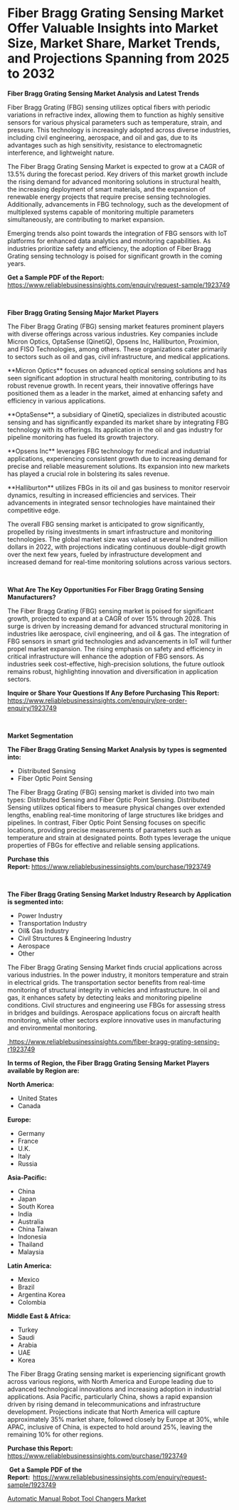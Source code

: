 <p><h1>Fiber Bragg Grating Sensing Market Offer Valuable Insights into Market Size, Market Share, Market Trends, and Projections Spanning from 2025 to 2032</h1></p><p><strong>Fiber Bragg Grating Sensing Market Analysis and Latest Trends</strong></p>
<p><p>Fiber Bragg Grating (FBG) sensing utilizes optical fibers with periodic variations in refractive index, allowing them to function as highly sensitive sensors for various physical parameters such as temperature, strain, and pressure. This technology is increasingly adopted across diverse industries, including civil engineering, aerospace, and oil and gas, due to its advantages such as high sensitivity, resistance to electromagnetic interference, and lightweight nature.</p><p>The Fiber Bragg Grating Sensing Market is expected to grow at a CAGR of 13.5% during the forecast period. Key drivers of this market growth include the rising demand for advanced monitoring solutions in structural health, the increasing deployment of smart materials, and the expansion of renewable energy projects that require precise sensing technologies. Additionally, advancements in FBG technology, such as the development of multiplexed systems capable of monitoring multiple parameters simultaneously, are contributing to market expansion. </p><p>Emerging trends also point towards the integration of FBG sensors with IoT platforms for enhanced data analytics and monitoring capabilities. As industries prioritize safety and efficiency, the adoption of Fiber Bragg Grating sensing technology is poised for significant growth in the coming years.</p></p>
<p><strong>Get a Sample PDF of the Report:&nbsp;</strong> <a href="https://www.reliablebusinessinsights.com/enquiry/request-sample/1923749?utm_campaign=3100&utm_medium=2&utm_source=Github&utm_content=ia&utm_term=28032025&utm_id=fiber-bragg-grating-sensing">https://www.reliablebusinessinsights.com/enquiry/request-sample/1923749</a></p>
<p>&nbsp;</p>
<p><strong>Fiber Bragg Grating Sensing Major Market Players</strong></p>
<p><p>The Fiber Bragg Grating (FBG) sensing market features prominent players with diverse offerings across various industries. Key companies include Micron Optics, OptaSense (QinetiQ), Opsens Inc, Halliburton, Proximion, and FISO Technologies, among others. These organizations cater primarily to sectors such as oil and gas, civil infrastructure, and medical applications.</p><p>**Micron Optics** focuses on advanced optical sensing solutions and has seen significant adoption in structural health monitoring, contributing to its robust revenue growth. In recent years, their innovative offerings have positioned them as a leader in the market, aimed at enhancing safety and efficiency in various applications.</p><p>**OptaSense**, a subsidiary of QinetiQ, specializes in distributed acoustic sensing and has significantly expanded its market share by integrating FBG technology with its offerings. Its application in the oil and gas industry for pipeline monitoring has fueled its growth trajectory. </p><p>**Opsens Inc** leverages FBG technology for medical and industrial applications, experiencing consistent growth due to increasing demand for precise and reliable measurement solutions. Its expansion into new markets has played a crucial role in bolstering its sales revenue.</p><p>**Halliburton** utilizes FBGs in its oil and gas business to monitor reservoir dynamics, resulting in increased efficiencies and services. Their advancements in integrated sensor technologies have maintained their competitive edge.</p><p>The overall FBG sensing market is anticipated to grow significantly, propelled by rising investments in smart infrastructure and monitoring technologies. The global market size was valued at several hundred million dollars in 2022, with projections indicating continuous double-digit growth over the next few years, fueled by infrastructure development and increased demand for real-time monitoring solutions across various sectors.</p></p>
<p>&nbsp;</p>
<p><strong>What Are The Key Opportunities For Fiber Bragg Grating Sensing Manufacturers?</strong></p>
<p><p>The Fiber Bragg Grating (FBG) sensing market is poised for significant growth, projected to expand at a CAGR of over 15% through 2028. This surge is driven by increasing demand for advanced structural monitoring in industries like aerospace, civil engineering, and oil & gas. The integration of FBG sensors in smart grid technologies and advancements in IoT will further propel market expansion. The rising emphasis on safety and efficiency in critical infrastructure will enhance the adoption of FBG sensors. As industries seek cost-effective, high-precision solutions, the future outlook remains robust, highlighting innovation and diversification in application sectors.</p></p>
<p><strong>Inquire or Share Your Questions If Any Before Purchasing This Report:</strong> <a href="https://www.reliablebusinessinsights.com/enquiry/pre-order-enquiry/1923749?utm_campaign=3100&utm_medium=2&utm_source=Github&utm_content=ia&utm_term=28032025&utm_id=fiber-bragg-grating-sensing">https://www.reliablebusinessinsights.com/enquiry/pre-order-enquiry/1923749</a></p>
<p>&nbsp;</p>
<p><strong>Market Segmentation</strong></p>
<p><strong>The Fiber Bragg Grating Sensing Market Analysis by types is segmented into:</strong></p>
<p><ul><li>Distributed Sensing</li><li>Fiber Optic Point Sensing</li></ul></p>
<p><p>The Fiber Bragg Grating (FBG) sensing market is divided into two main types: Distributed Sensing and Fiber Optic Point Sensing. Distributed Sensing utilizes optical fibers to measure physical changes over extended lengths, enabling real-time monitoring of large structures like bridges and pipelines. In contrast, Fiber Optic Point Sensing focuses on specific locations, providing precise measurements of parameters such as temperature and strain at designated points. Both types leverage the unique properties of FBGs for effective and reliable sensing applications.</p></p>
<p><strong>Purchase this Report:&nbsp;</strong><a href="https://www.reliablebusinessinsights.com/purchase/1923749?utm_campaign=3100&utm_medium=2&utm_source=Github&utm_content=ia&utm_term=28032025&utm_id=fiber-bragg-grating-sensing">https://www.reliablebusinessinsights.com/purchase/1923749</a></p>
<p>&nbsp;</p>
<p><strong>The Fiber Bragg Grating Sensing Market Industry Research by Application is segmented into:</strong></p>
<p><ul><li>Power Industry</li><li>Transportation Industry</li><li>Oil& Gas Industry</li><li>Civil Structures & Engineering Industry</li><li>Aerospace</li><li>Other</li></ul></p>
<p><p>The Fiber Bragg Grating Sensing Market finds crucial applications across various industries. In the power industry, it monitors temperature and strain in electrical grids. The transportation sector benefits from real-time monitoring of structural integrity in vehicles and infrastructure. In oil and gas, it enhances safety by detecting leaks and monitoring pipeline conditions. Civil structures and engineering use FBGs for assessing stress in bridges and buildings. Aerospace applications focus on aircraft health monitoring, while other sectors explore innovative uses in manufacturing and environmental monitoring.</p></p>
<p><a href="https://www.reliablebusinessinsights.com/fiber-bragg-grating-sensing-r1923749?utm_campaign=3100&utm_medium=2&utm_source=Github&utm_content=ia&utm_term=28032025&utm_id=fiber-bragg-grating-sensing">&nbsp;https://www.reliablebusinessinsights.com/fiber-bragg-grating-sensing-r1923749</a></p>
<p><strong>In terms of Region, the Fiber Bragg Grating Sensing Market Players available by Region are:</strong></p>
<p>
    <p> <strong> North America: </strong>
        <ul>
            <li>United States</li>
            <li>Canada</li>
        </ul>
        </p> 
    <p> <strong> Europe: </strong>
        <ul>
            <li>Germany</li>
            <li>France</li>
            <li>U.K.</li>
            <li>Italy</li>
            <li>Russia</li>
        </ul>
        </p> 
    <p> <strong> Asia-Pacific: </strong>
        <ul>
            <li>China</li>
            <li>Japan</li>
            <li>South Korea</li>
            <li>India</li>
            <li>Australia</li>
            <li>China Taiwan</li>
            <li>Indonesia</li>
            <li>Thailand</li>
            <li>Malaysia</li>
        </ul>
        </p> 
    <p> <strong> Latin America: </strong>
        <ul>
            <li>Mexico</li>
            <li>Brazil</li>
            <li>Argentina Korea</li>
            <li>Colombia</li>
        </ul>
        </p> 
    <p> <strong> Middle East & Africa: </strong>
        <ul>
            <li>Turkey</li>
            <li>Saudi</li>
            <li>Arabia</li>
            <li>UAE</li>
            <li>Korea</li>
        </ul>
    </p>
    </p>
<p><p>The Fiber Bragg Grating sensing market is experiencing significant growth across various regions, with North America and Europe leading due to advanced technological innovations and increasing adoption in industrial applications. Asia Pacific, particularly China, shows a rapid expansion driven by rising demand in telecommunications and infrastructure development. Projections indicate that North America will capture approximately 35% market share, followed closely by Europe at 30%, while APAC, inclusive of China, is expected to hold around 25%, leaving the remaining 10% for other regions.</p></p>
<p><strong>Purchase this Report: </strong><a href="https://www.reliablebusinessinsights.com/purchase/1923749?utm_campaign=3100&utm_medium=2&utm_source=Github&utm_content=ia&utm_term=28032025&utm_id=fiber-bragg-grating-sensing">https://www.reliablebusinessinsights.com/purchase/1923749</a></p>
<p>&nbsp;<strong>Get a Sample PDF of the Report:&nbsp;&nbsp;</strong><a href="https://www.reliablebusinessinsights.com/enquiry/request-sample/1923749?utm_campaign=3100&utm_medium=2&utm_source=Github&utm_content=ia&utm_term=28032025&utm_id=fiber-bragg-grating-sensing">https://www.reliablebusinessinsights.com/enquiry/request-sample/1923749</a></p>
<p><strong></strong></p>
<p><p><a href="https://github.com/balapopepi/Market-Research-Report-List-1/blob/main/automatic-manual-robot-tool-changers-market.md?utm_campaign=3100&utm_medium=2&utm_source=Github&utm_content=ia&utm_term=28032025&utm_id=fiber-bragg-grating-sensing">Automatic Manual Robot Tool Changers Market</a></p></p>